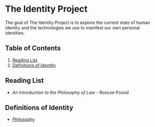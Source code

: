 # The Identity Project

The goal of The Identity Project is to explore the current state of human identity and the technologies we use to manifest our own personal identities. 

## Table of Contents

1. [Reading List](#reading-list)
2. [Definitions of Identity](#definitions-of-identity)

## Reading List

- _An Introduction to the Philosophy of Law_ - Roscoe Pound

## Definitions of Identity

- [Philosophy](https://en.wikipedia.org/wiki/Identity_(philosophy))
